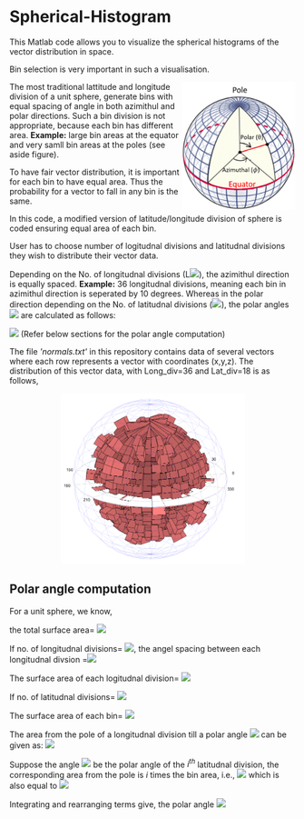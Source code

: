 # Spherical-Histogram
This Matlab code allows you to visualize the spherical histograms of the vector distribution in space. 

Bin selection is very important in such a visualisation. 

<img align="right" width="200" height="225" src="/Lat_Long.png">

The most traditional lattitude and longitude division of a unit sphere, generate bins with equal spacing of angle in both azimithul and polar directions. 
Such a bin division is not appropriate, because each bin has different area. **Example:** large bin areas at the equator and very samll bin areas at the poles (see aside figure).

To have fair vector distribution, it is important for each bin to have equal area. Thus the probability for a vector to fall in any bin is the same.

In this code, a modified version of latitude/longitude division of sphere is coded ensuring equal area of each bin. 

User has to choose number of logitudnal divisions and latitudnal divisions they wish to distribute their vector data. 

Depending on the No. of longitudnal divisions (L<img src="https://latex.codecogs.com/svg.latex?\large&space;Long\_div "/>), the azimithul direction is equally spaced. **Example:** 36 longitudnal divisions, meaning each bin in azimithul direction is seperated by 10 degrees. Whereas in the polar direction depending on the No. of latitudnal divisions (<img src="https://latex.codecogs.com/svg.latex?\large&space;Lat\_div "/>), the polar angles                                <img src="https://latex.codecogs.com/svg.latex?\large&space;[0,\theta_1.....,\theta_i,.......\pi] "/> are calculated as follows:

<img src="https://latex.codecogs.com/svg.latex?\large&space;\theta_i=cos^{-1}(1-\frac{2i}{Lat\_div})" /> (Refer below sections for the polar angle computation)

The file *'normals.txt'* in this repository contains data of several vectors where each row represents a vector with coordinates (x,y,z). The distribution of this vector data, with Long_div=36 and Lat_div=18 is as follows,

<p align="center">
  <img width="325" height="300" src="/SphericalHistogram.png">
</p>

## Polar angle computation

For a unit sphere, we know, 

the total surface area= <img src="https://latex.codecogs.com/svg.latex?\large&space;4\pi "/>

If no. of longitudnal divisions= <img src="https://latex.codecogs.com/svg.latex?\large&space;Long\_div "/>, the angel spacing between each longitudnal divsion =<img src="https://latex.codecogs.com/svg.latex?\large&space;\frac{2\pi}{Long\_div}"/>

The surface area of each logitudnal division= <img src="https://latex.codecogs.com/svg.latex?\large&space;\frac{4\pi}{Long\_div}"/>

If no. of latitudnal divisions= <img src="https://latex.codecogs.com/svg.latex?\large&space;Lat\_div "/>

The surface area of each bin= <img src="https://latex.codecogs.com/svg.latex?\large&space;\frac{4\pi}{(Long\_div)(Lat\_div)}"/>

The area from the pole of a longitudnal division till a polar angle <img src="https://latex.codecogs.com/svg.latex?\large&space;\theta"/> can be given as: <img src="https://latex.codecogs.com/svg.latex?\large&space;\int_0^{\theta}\frac{2\pi}{(Long\_div)}sin{\theta}d{\theta}"/>

Suppose the angle <img src="https://latex.codecogs.com/svg.latex?\large&space;\theta_i"/> be the polar angle of the *i<sup>th</sup>* latitudnal division, the corresponding area from the pole is *i* times the bin area, i.e., <img src="https://latex.codecogs.com/svg.latex?\large&space;\frac{4\pi*i}{(Long\_div)(Lat\_div)}"/> which is also equal to <img src="https://latex.codecogs.com/svg.latex?\large&space;\int_0^{\theta_i}\frac{2\pi}{(Long\_div)}sin{\theta}d{\theta}"/>

Integrating and rearranging terms give, the polar angle <img src="https://latex.codecogs.com/svg.latex?\large&space;\theta_i=cos^{-1}(1-\frac{2i}{Lat\_div})" />
